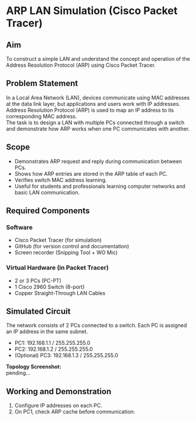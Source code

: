 # ARP LAN Simulation (Cisco Packet Tracer)

## Aim
To construct a simple LAN and understand the concept and operation of the Address Resolution Protocol (ARP) using Cisco Packet Tracer.

## Problem Statement
In a Local Area Network (LAN), devices communicate using MAC addresses at the data link layer, but applications and users work with IP addresses. Address Resolution Protocol (ARP) is used to map an IP address to its corresponding MAC address.  
The task is to design a LAN with multiple PCs connected through a switch and demonstrate how ARP works when one PC communicates with another.

## Scope
- Demonstrates ARP request and reply during communication between PCs.  
- Shows how ARP entries are stored in the ARP table of each PC.  
- Verifies switch MAC address learning.  
- Useful for students and professionals learning computer networks and basic LAN communication.  

## Required Components
### Software
- Cisco Packet Tracer (for simulation)  
- GitHub (for version control and documentation)  
- Screen recorder (Snipping Tool + WO Mic)  

### Virtual Hardware (in Packet Tracer)
- 2 or 3 PCs (PC-PT)  
- 1 Cisco 2960 Switch (8-port)  
- Copper Straight-Through LAN Cables  

## Simulated Circuit
The network consists of 2 PCs connected to a switch. Each PC is assigned an IP address in the same subnet.  

- PC1: 192.168.1.1 / 255.255.255.0  
- PC2: 192.168.1.2 / 255.255.255.0  
- (Optional) PC3: 192.168.1.3 / 255.255.255.0  

**Topology Screenshot:**  
pending...

## Working and Demonstration
1. Configure IP addresses on each PC.  
2. On PC1, check ARP cache before communication:  
